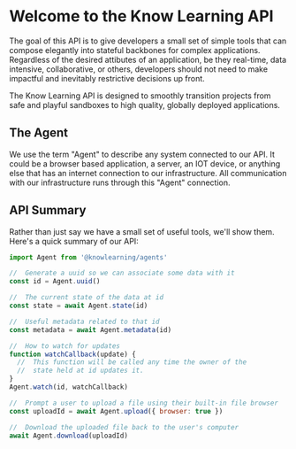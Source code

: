 # Welcome to the Know Learning API

The goal of this API is to give developers a small set of simple tools that can compose elegantly into stateful backbones for complex applications.
Regardless of the desired attibutes of an application, be they real-time, data intensive, collaborative, or others, developers should not need to make impactful and inevitably restrictive decisions up front.

The Know Learning API is designed to smoothly transition projects from safe and playful sandboxes to high quality, globally deployed applications.

## The Agent

We use the term "Agent" to describe any system connected to our API.
It could be a browser based application, a server, an IOT device, or anything else that has an internet connection to our infrastructure.
All communication with our infrastructure runs through this "Agent" connection.

## API Summary

Rather than just say we have a small set of useful tools, we'll show them. Here's a quick summary of our API:

```js
import Agent from '@knowlearning/agents'

//  Generate a uuid so we can associate some data with it
const id = Agent.uuid()

//  The current state of the data at id
const state = await Agent.state(id)

//  Useful metadata related to that id
const metadata = await Agent.metadata(id)

//  How to watch for updates
function watchCallback(update) {
  //  This function will be called any time the owner of the
  //  state held at id updates it.
}
Agent.watch(id, watchCallback)

//  Prompt a user to upload a file using their built-in file browser
const uploadId = await Agent.upload({ browser: true })

//  Download the uploaded file back to the user's computer
await Agent.download(uploadId)
```